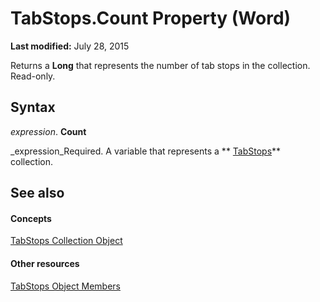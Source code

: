 
# TabStops.Count Property (Word)

 **Last modified:** July 28, 2015

Returns a  **Long** that represents the number of tab stops in the collection. Read-only.

## Syntax

 _expression_. **Count**

 _expression_Required. A variable that represents a  ** [TabStops](2d3bcac4-db8c-05fe-1cc1-5d90774f84fb.md)** collection.


## See also


#### Concepts


 [TabStops Collection Object](2d3bcac4-db8c-05fe-1cc1-5d90774f84fb.md)
#### Other resources


 [TabStops Object Members](c457704a-7439-3cb9-d6b1-d05b5a5fdd12.md)
